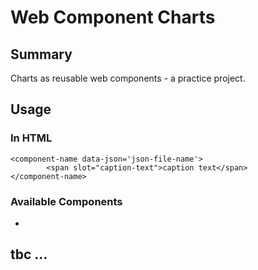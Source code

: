 # Web Component Charts
## Summary
Charts as reusable web components - a practice project.
## Usage
### In HTML
```
<component-name data-json='json-file-name'>
        <span slot="caption-text">caption text</span>
</component-name>
```
### Available Components
- <bar-chart>

## tbc ...
